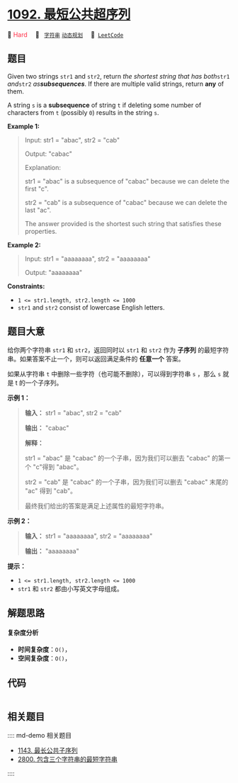 # [1092. 最短公共超序列](https://leetcode.com/problems/shortest-common-supersequence)

🔴 <font color=#ff334b>Hard</font>&emsp; 🔖&ensp; [`字符串`](/leetcode/outline/tag/string.md) [`动态规划`](/leetcode/outline/tag/dynamic-programming.md)&emsp; 🔗&ensp;[`LeetCode`](https://leetcode.com/problems/shortest-common-supersequence)


## 题目

Given two strings `str1` and `str2`, return _the shortest string that has
both_`str1` _and_`str2` _as**subsequences**_. If there are multiple valid
strings, return **any** of them.

A string `s` is a **subsequence** of string `t` if deleting some number of
characters from `t` (possibly `0`) results in the string `s`.



**Example 1:**

> Input: str1 = "abac", str2 = "cab"
> 
> Output: "cabac"
> 
> Explanation: 
> 
> str1 = "abac" is a subsequence of "cabac" because we can delete the first "c".
> 
> str2 = "cab" is a subsequence of "cabac" because we can delete the last "ac".
> 
> The answer provided is the shortest such string that satisfies these properties.

**Example 2:**

> Input: str1 = "aaaaaaaa", str2 = "aaaaaaaa"
> 
> Output: "aaaaaaaa"

**Constraints:**

  * `1 <= str1.length, str2.length <= 1000`
  * `str1` and `str2` consist of lowercase English letters.


## 题目大意

给你两个字符串 `str1` 和 `str2`，返回同时以 `str1` 和 `str2` 作为 **子序列**
的最短字符串。如果答案不止一个，则可以返回满足条件的 **任意一个** 答案。

如果从字符串 `t` 中删除一些字符（也可能不删除），可以得到字符串 `s` ，那么 `s` 就是 t 的一个子序列。



**示例 1：**

> 
> 
> 
> 
> 
> **输入：** str1 = "abac", str2 = "cab"
> 
> **输出：** "cabac"
> 
> **解释：**
> 
> str1 = "abac" 是 "cabac" 的一个子串，因为我们可以删去 "cabac" 的第一个 "c"得到 "abac"。 
> 
> str2 = "cab" 是 "cabac" 的一个子串，因为我们可以删去 "cabac" 末尾的 "ac" 得到 "cab"。
> 
> 最终我们给出的答案是满足上述属性的最短字符串。
> 
> 

**示例 2：**

> 
> 
> 
> 
> 
> **输入：** str1 = "aaaaaaaa", str2 = "aaaaaaaa"
> 
> **输出：** "aaaaaaaa"
> 
> 



**提示：**

  * `1 <= str1.length, str2.length <= 1000`
  * `str1` 和 `str2` 都由小写英文字母组成。


## 解题思路

#### 复杂度分析

- **时间复杂度**：`O()`，
- **空间复杂度**：`O()`，

## 代码

```javascript

```

## 相关题目

:::: md-demo 相关题目
- [1143. 最长公共子序列](./1143.md)
- [2800. 包含三个字符串的最短字符串](https://leetcode.com/problems/shortest-string-that-contains-three-strings)

::::
